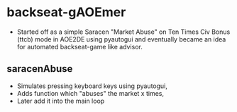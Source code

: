 # backseat-gAOEmer
- Started off as a simple Saracen "Market Abuse" on Ten Times Civ Bonus (ttcb) mode in AOE2DE using pyautogui and eventually became an idea for automated backseat-game like advisor. 

## saracenAbuse
- Simulates pressing keyboard keys using pyautogui, 
- Adds function which "abuses" the market x times,
- Later add it into the main loop

